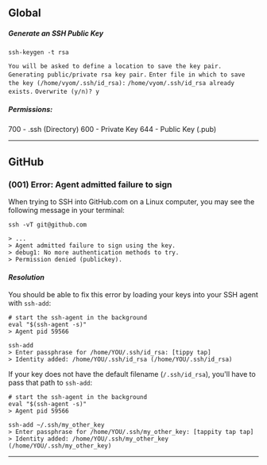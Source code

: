 ## Global

##### Generate an SSH Public Key
```
ssh-keygen -t rsa
```

`You will be asked to define a location to save the key pair.`
`Generating public/private rsa key pair.`
`Enter file in which to save the key (/home/vyom/.ssh/id_rsa):`
`/home/vyom/.ssh/id_rsa already exists.`
`Overwrite (y/n)? y`

##### Permissions:

700 - .ssh (Directory)
600 - Private Key
644 - Public Key (.pub)

___

## GitHub

### (001) Error: Agent admitted failure to sign

When trying to SSH into GitHub.com on a Linux computer, you may see the following message in your terminal:

```
ssh -vT git@github.com
```

```shell
> ...
> Agent admitted failure to sign using the key.
> debug1: No more authentication methods to try.
> Permission denied (publickey).
```

#### *Resolution*

You should be able to fix this error by loading your keys into your SSH agent with `ssh-add`:

```shell
# start the ssh-agent in the background
eval "$(ssh-agent -s)"
> Agent pid 59566

ssh-add
> Enter passphrase for /home/YOU/.ssh/id_rsa: [tippy tap]
> Identity added: /home/YOU/.ssh/id_rsa (/home/YOU/.ssh/id_rsa)
```

If your key does not have the default filename (`/.ssh/id_rsa`), you'll have to pass that path to `ssh-add`:

```shell
# start the ssh-agent in the background
eval "$(ssh-agent -s)"
> Agent pid 59566

ssh-add ~/.ssh/my_other_key
> Enter passphrase for /home/YOU/.ssh/my_other_key: [tappity tap tap]
> Identity added: /home/YOU/.ssh/my_other_key (/home/YOU/.ssh/my_other_key)
```

___

